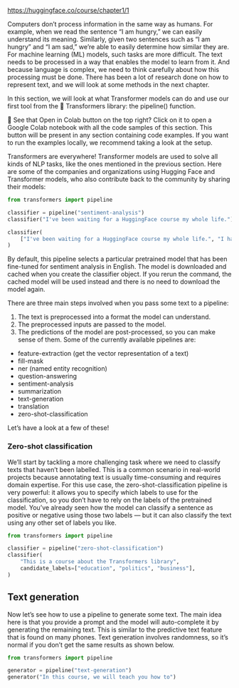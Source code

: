 https://huggingface.co/course/chapter1/1

Computers don’t process information in the same way as humans. For example, when we read the sentence “I am hungry,” we can easily understand its meaning. Similarly, given two sentences such as “I am hungry” and “I am sad,” we’re able to easily determine how similar they are. For machine learning (ML) models, such tasks are more difficult. The text needs to be processed in a way that enables the model to learn from it. And because language is complex, we need to think carefully about how this processing must be done. There has been a lot of research done on how to represent text, and we will look at some methods in the next chapter.

In this section, we will look at what Transformer models can do and use our first tool from the 🤗 Transformers library: the pipeline() function.

👀 See that Open in Colab button on the top right? Click on it to open a Google Colab notebook with all the code samples of this section. This button will be present in any section containing code examples.
If you want to run the examples locally, we recommend taking a look at the setup.

Transformers are everywhere!
Transformer models are used to solve all kinds of NLP tasks, like the ones mentioned in the previous section. Here are some of the companies and organizations using Hugging Face and Transformer models, who also contribute back to the community by sharing their models:

```python
from transformers import pipeline

classifier = pipeline("sentiment-analysis")
classifier("I've been waiting for a HuggingFace course my whole life.")

classifier(
    ["I've been waiting for a HuggingFace course my whole life.", "I hate this so much!"]
)
```

By default, this pipeline selects a particular pretrained model that has been fine-tuned for sentiment analysis in English. The model is downloaded and cached when you create the classifier object. If you rerun the command, the cached model will be used instead and there is no need to download the model again.

There are three main steps involved when you pass some text to a pipeline:

1. The text is preprocessed into a format the model can understand.
2. The preprocessed inputs are passed to the model.
3. The predictions of the model are post-processed, so you can make sense of them.
   Some of the currently available pipelines are:

- feature-extraction (get the vector representation of a text)
- fill-mask
- ner (named entity recognition)
- question-answering
- sentiment-analysis
- summarization
- text-generation
- translation
- zero-shot-classification

Let’s have a look at a few of these!

### Zero-shot classification

We’ll start by tackling a more challenging task where we need to classify texts that haven’t been labelled. This is a common scenario in real-world projects because annotating text is usually time-consuming and requires domain expertise. For this use case, the zero-shot-classification pipeline is very powerful: it allows you to specify which labels to use for the classification, so you don’t have to rely on the labels of the pretrained model. You’ve already seen how the model can classify a sentence as positive or negative using those two labels — but it can also classify the text using any other set of labels you like.

```py
from transformers import pipeline

classifier = pipeline("zero-shot-classification")
classifier(
    "This is a course about the Transformers library",
    candidate_labels=["education", "politics", "business"],
)
```


## Text generation

Now let’s see how to use a pipeline to generate some text. The main idea here is that you provide a prompt and the model will auto-complete it by generating the remaining text. This is similar to the predictive text feature that is found on many phones. Text generation involves randomness, so it’s normal if you don’t get the same results as shown below.


```py
from transformers import pipeline

generator = pipeline("text-generation")
generator("In this course, we will teach you how to")
```
